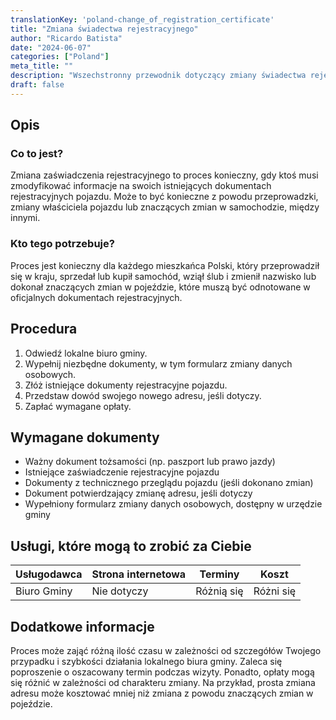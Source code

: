 ```yaml
---
translationKey: 'poland-change_of_registration_certificate'
title: "Zmiana świadectwa rejestracyjnego"
author: "Ricardo Batista"
date: "2024-06-07"
categories: ["Poland"]
meta_title: ""
description: "Wszechstronny przewodnik dotyczący zmiany świadectwa rejestracyjnego w Polsce, obejmujący kroki, wymagane dokumenty i wiele więcej."
draft: false
---
```


## Opis
### Co to jest?
Zmiana zaświadczenia rejestracyjnego to proces konieczny, gdy ktoś musi zmodyfikować informacje na swoich istniejących dokumentach rejestracyjnych pojazdu. Może to być konieczne z powodu przeprowadzki, zmiany właściciela pojazdu lub znaczących zmian w samochodzie, między innymi.

### Kto tego potrzebuje?
Proces jest konieczny dla każdego mieszkańca Polski, który przeprowadził się w kraju, sprzedał lub kupił samochód, wziął ślub i zmienił nazwisko lub dokonał znaczących zmian w pojeździe, które muszą być odnotowane w oficjalnych dokumentach rejestracyjnych.

## Procedura
1. Odwiedź lokalne biuro gminy.
2. Wypełnij niezbędne dokumenty, w tym formularz zmiany danych osobowych.
3. Złóż istniejące dokumenty rejestracyjne pojazdu.
4. Przedstaw dowód swojego nowego adresu, jeśli dotyczy.
5. Zapłać wymagane opłaty.

## Wymagane dokumenty
- Ważny dokument tożsamości (np. paszport lub prawo jazdy)
- Istniejące zaświadczenie rejestracyjne pojazdu
- Dokumenty z technicznego przeglądu pojazdu (jeśli dokonano zmian)
- Dokument potwierdzający zmianę adresu, jeśli dotyczy
- Wypełniony formularz zmiany danych osobowych, dostępny w urzędzie gminy

## Usługi, które mogą to zrobić za Ciebie

| Usługodawca                |    Strona internetowa          |      Terminy      |      Koszt     |
| --------------------------  | ------------------------------ |  :--------------: | :-----------: |
| Biuro Gminy                |  Nie dotyczy                   |  Różnią się       |  Różni się    |

## Dodatkowe informacje
Proces może zająć różną ilość czasu w zależności od szczegółów Twojego przypadku i szybkości działania lokalnego biura gminy. Zaleca się poproszenie o oszacowany termin podczas wizyty. Ponadto, opłaty mogą się różnić w zależności od charakteru zmiany. Na przykład, prosta zmiana adresu może kosztować mniej niż zmiana z powodu znaczących zmian w pojeździe.